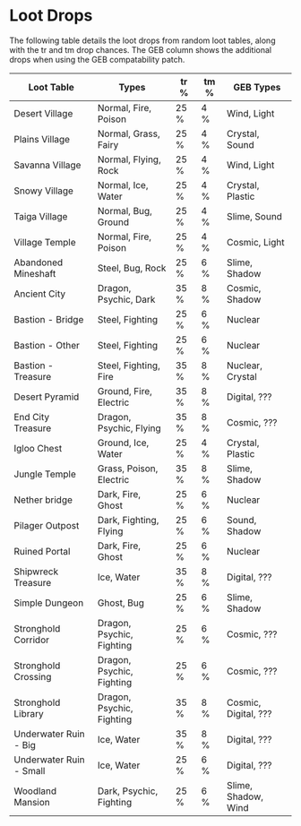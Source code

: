 # Loot Drops

The following table details the loot drops from random loot tables, along with the tr and tm drop chances. 
The GEB column shows the additional drops when using the GEB compatability patch.

| Loot Table              | Types                     | tr % | tm % | GEB Types            |
|-------------------------|---------------------------|------|------|----------------------|
| Desert Village          | Normal, Fire, Poison      | 25 % | 4 %  | Wind, Light          |
| Plains Village          | Normal, Grass, Fairy      | 25 % | 4 %  | Crystal, Sound       |
| Savanna Village         | Normal, Flying, Rock      | 25 % | 4 %  | Wind, Light          |
| Snowy Village           | Normal, Ice, Water        | 25 % | 4 %  | Crystal, Plastic     |
| Taiga Village           | Normal, Bug, Ground       | 25 % | 4 %  | Slime, Sound         |
| Village Temple          | Normal, Fire, Poison      | 25 % | 4 %  | Cosmic, Light        |
| Abandoned Mineshaft     | Steel, Bug, Rock          | 25 % | 6 %  | Slime, Shadow        |
| Ancient City            | Dragon, Psychic, Dark     | 35 % | 8 %  | Cosmic, Shadow       |
| Bastion - Bridge        | Steel, Fighting           | 25 % | 6 %  | Nuclear              |
| Bastion - Other         | Steel, Fighting           | 25 % | 6 %  | Nuclear              |
| Bastion - Treasure      | Steel, Fighting, Fire     | 35 % | 8 %  | Nuclear, Crystal     |
| Desert Pyramid          | Ground, Fire, Electric    | 35 % | 8 %  | Digital, ???         |
| End City Treasure       | Dragon, Psychic, Flying   | 35 % | 8 %  | Cosmic, ???          |
| Igloo Chest             | Ground, Ice, Water        | 25 % | 4 %  | Crystal, Plastic     |
| Jungle Temple           | Grass, Poison, Electric   | 35 % | 8 %  | Slime, Shadow        |
| Nether bridge           | Dark, Fire, Ghost         | 25 % | 6 %  | Nuclear              |
| Pilager Outpost         | Dark, Fighting, Flying    | 25 % | 6 %  | Sound, Shadow        |
| Ruined Portal           | Dark, Fire, Ghost         | 25 % | 6 %  | Nuclear              |
| Shipwreck Treasure      | Ice, Water                | 35 % | 8 %  | Digital, ???         |
| Simple Dungeon          | Ghost, Bug                | 25 % | 6 %  | Slime, Shadow        |
| Stronghold Corridor     | Dragon, Psychic, Fighting | 25 % | 6 %  | Cosmic, ???          |
| Stronghold Crossing     | Dragon, Psychic, Fighting | 25 % | 6 %  | Cosmic, ???          |
| Stronghold Library      | Dragon, Psychic, Fighting | 35 % | 8 %  | Cosmic, Digital, ??? |
| Underwater Ruin - Big   | Ice, Water                | 35 % | 8 %  | Digital, ???         |
| Underwater Ruin - Small | Ice, Water                | 25 % | 6 %  | Digital, ???         |
| Woodland Mansion        | Dark, Psychic, Fighting   | 25 % | 6 %  | Slime, Shadow, Wind  |


